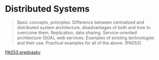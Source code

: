 # Distributed Systems

> Basic concepts, principles. Difference between centralized and distributed system architecture, disadvantages of both and how to overcome them. Replication, data sharing. Service-oriented architecture (SOA), web services. Examples of existing technologies and their use. Practical examples for all of the above. (PA053)

[PA053 prednasky](https://is.muni.cz/auth/el/fi/jaro2023/PA053/um/)
